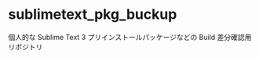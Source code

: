 sublimetext_pkg_buckup
======================
個人的な Sublime Text 3  プリインストールパッケージなどの Build 差分確認用リポジトリ

